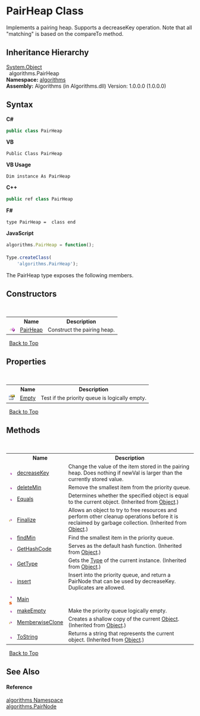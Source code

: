 # PairHeap Class
 

Implements a pairing heap. Supports a decreaseKey operation. Note that all "matching" is based on the compareTo method.


## Inheritance Hierarchy
<a href="http://msdn2.microsoft.com/en-us/library/e5kfa45b" target="_blank">System.Object</a><br />&nbsp;&nbsp;algorithms.PairHeap<br />
**Namespace:**&nbsp;<a href="82f88b43-fdc9-bc99-9558-75fce96d448f">algorithms</a><br />**Assembly:**&nbsp;Algorithms (in Algorithms.dll) Version: 1.0.0.0 (1.0.0.0)

## Syntax

**C#**<br />
``` C#
public class PairHeap
```

**VB**<br />
``` VB
Public Class PairHeap
```

**VB Usage**<br />
``` VB Usage
Dim instance As PairHeap
```

**C++**<br />
``` C++
public ref class PairHeap
```

**F#**<br />
``` F#
type PairHeap =  class end
```

**JavaScript**<br />
``` JavaScript
algorithms.PairHeap = function();

Type.createClass(
	'algorithms.PairHeap');
```

The PairHeap type exposes the following members.


## Constructors
&nbsp;<table><tr><th></th><th>Name</th><th>Description</th></tr><tr><td>![Public method](media/pubmethod.gif "Public method")</td><td><a href="4b98ef92-d301-b44a-48af-5a1a06582a0d">PairHeap</a></td><td>
Construct the pairing heap.</td></tr></table>&nbsp;
<a href="#pairheap-class">Back to Top</a>

## Properties
&nbsp;<table><tr><th></th><th>Name</th><th>Description</th></tr><tr><td>![Public property](media/pubproperty.gif "Public property")</td><td><a href="b7b856a1-ba19-41a9-f075-21c7a60b5066">Empty</a></td><td>
Test if the priority queue is logically empty.</td></tr></table>&nbsp;
<a href="#pairheap-class">Back to Top</a>

## Methods
&nbsp;<table><tr><th></th><th>Name</th><th>Description</th></tr><tr><td>![Public method](media/pubmethod.gif "Public method")</td><td><a href="17029b47-f989-48b9-c09b-b74898d2deb4">decreaseKey</a></td><td>
Change the value of the item stored in the pairing heap. Does nothing if newVal is larger than the currently stored value.</td></tr><tr><td>![Public method](media/pubmethod.gif "Public method")</td><td><a href="fc141044-e970-2079-5457-1e96e59c751f">deleteMin</a></td><td>
Remove the smallest item from the priority queue.</td></tr><tr><td>![Public method](media/pubmethod.gif "Public method")</td><td><a href="http://msdn2.microsoft.com/en-us/library/bsc2ak47" target="_blank">Equals</a></td><td>
Determines whether the specified object is equal to the current object.
 (Inherited from <a href="http://msdn2.microsoft.com/en-us/library/e5kfa45b" target="_blank">Object</a>.)</td></tr><tr><td>![Protected method](media/protmethod.gif "Protected method")</td><td><a href="http://msdn2.microsoft.com/en-us/library/4k87zsw7" target="_blank">Finalize</a></td><td>
Allows an object to try to free resources and perform other cleanup operations before it is reclaimed by garbage collection.
 (Inherited from <a href="http://msdn2.microsoft.com/en-us/library/e5kfa45b" target="_blank">Object</a>.)</td></tr><tr><td>![Public method](media/pubmethod.gif "Public method")</td><td><a href="24b7105c-edb7-b3df-7cc2-cd6dbb9e5282">findMin</a></td><td>
Find the smallest item in the priority queue.</td></tr><tr><td>![Public method](media/pubmethod.gif "Public method")</td><td><a href="http://msdn2.microsoft.com/en-us/library/zdee4b3y" target="_blank">GetHashCode</a></td><td>
Serves as the default hash function.
 (Inherited from <a href="http://msdn2.microsoft.com/en-us/library/e5kfa45b" target="_blank">Object</a>.)</td></tr><tr><td>![Public method](media/pubmethod.gif "Public method")</td><td><a href="http://msdn2.microsoft.com/en-us/library/dfwy45w9" target="_blank">GetType</a></td><td>
Gets the <a href="http://msdn2.microsoft.com/en-us/library/42892f65" target="_blank">Type</a> of the current instance.
 (Inherited from <a href="http://msdn2.microsoft.com/en-us/library/e5kfa45b" target="_blank">Object</a>.)</td></tr><tr><td>![Public method](media/pubmethod.gif "Public method")</td><td><a href="c13d6af2-1770-73ee-2c42-80c4b7ca2cdb">insert</a></td><td>
Insert into the priority queue, and return a PairNode that can be used by decreaseKey. Duplicates are allowed.</td></tr><tr><td>![Public method](media/pubmethod.gif "Public method")![Static member](media/static.gif "Static member")</td><td><a href="f090d529-a49f-63d3-54ce-a49e0cb86016">Main</a></td><td /></tr><tr><td>![Public method](media/pubmethod.gif "Public method")</td><td><a href="c020dc17-ae27-375e-5b0b-ad4ce050db11">makeEmpty</a></td><td>
Make the priority queue logically empty.</td></tr><tr><td>![Protected method](media/protmethod.gif "Protected method")</td><td><a href="http://msdn2.microsoft.com/en-us/library/57ctke0a" target="_blank">MemberwiseClone</a></td><td>
Creates a shallow copy of the current <a href="http://msdn2.microsoft.com/en-us/library/e5kfa45b" target="_blank">Object</a>.
 (Inherited from <a href="http://msdn2.microsoft.com/en-us/library/e5kfa45b" target="_blank">Object</a>.)</td></tr><tr><td>![Public method](media/pubmethod.gif "Public method")</td><td><a href="http://msdn2.microsoft.com/en-us/library/7bxwbwt2" target="_blank">ToString</a></td><td>
Returns a string that represents the current object.
 (Inherited from <a href="http://msdn2.microsoft.com/en-us/library/e5kfa45b" target="_blank">Object</a>.)</td></tr></table>&nbsp;
<a href="#pairheap-class">Back to Top</a>

## See Also


#### Reference
<a href="82f88b43-fdc9-bc99-9558-75fce96d448f">algorithms Namespace</a><br /><a href="eed90d7e-b742-f0f2-b65a-8f4a4efdec0c">algorithms.PairNode</a><br />
